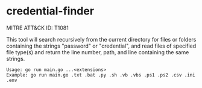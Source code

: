 # credential-finder

MITRE ATT&CK ID: T1081

This tool will search recursively from the current directory for files or folders containing the strings "password" or "credential", and read files of specified file type(s) and return the line number, path, and line containing the same strings.

```
Usage: go run main.go ...<extensions>
Example: go run main.go .txt .bat .py .sh .vb .vbs .ps1 .ps2 .csv .ini .env
```
